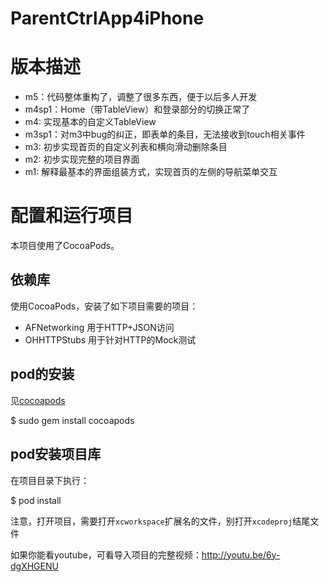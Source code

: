 ParentCtrlApp4iPhone
====================

# 版本描述

* m5：代码整体重构了，调整了很多东西，便于以后多人开发
* m4sp1：Home（带TableView）和登录部分的切换正常了
* m4: 实现基本的自定义TableView
* m3sp1：对m3中bug的纠正，即表单的条目，无法接收到touch相关事件
* m3: 初步实现首页的自定义列表和横向滑动删除条目
* m2: 初步实现完整的项目界面
* m1: 解释最基本的界面组装方式，实现首页的左侧的导航菜单交互

# 配置和运行项目

本项目使用了CocoaPods。

## 依赖库

使用CocoaPods，安装了如下项目需要的项目：

* AFNetworking  用于HTTP+JSON访问
* OHHTTPStubs   用于针对HTTP的Mock测试


## pod的安装

见[cocoapods](http://cocoapods.org/)

  $ sudo gem install cocoapods


## pod安装项目库

在项目目录下执行：

$ pod install

注意，打开项目，需要打开`xcworkspace`扩展名的文件，别打开`xcodeproj`结尾文件

如果你能看youtube，可看导入项目的完整视频：http://youtu.be/6y-dgXHGENU

